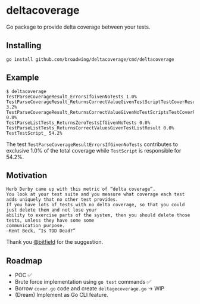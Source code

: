 # deltacoverage

Go package to provide delta coverage between your tests.

## Installing

```shell
go install github.com/broadwing/deltacoverage/cmd/deltacoverage
```

## Example

```shell
$ deltacoverage
TestParseCoverageResult_ErrorsIfGivenNoTests 1.0%
TestParseCoverageResult_ReturnsCorrectValueGivenTestScriptTestCoverResult 3.2%
TestParseCoverageResult_ReturnsCorrectValueGivenNoTestScriptsTestCoverResult 0.0%
TestParseListTests_ReturnsZeroTestsIfGivenNoTests 0.0%
TestParseListTests_ReturnsCorrectValuesGivenTestListResult 0.0%
TestTestScript_ 54.2%
```

The test `TestParseCoverageResultErrorsIfGivenNoTests` contributes to exclusive
1.0% of the total coverage while `TestScript` is responsible for 54.2%.

## Motivation

```text
Herb Derby came up with this metric of “delta coverage”. 
You look at your test suite and you measure what coverage each test adds uniquely that no other test provides.
If you have lots of tests with no delta coverage, so that you could just delete them and not lose your 
ability to exercise parts of the system, then you should delete those tests, unless they have some some 
communication purpose.
—Kent Beck, “Is TDD Dead?”
```

Thank you [@bitfield](https://github.com/bitfield) for the suggestion.

## Roadmap

- POC :white_check_mark:
- Brute force implementation using `go test` commands :white_check_mark:
- Borrow `cover.go` code and create `deltagecoverage.go` -> WIP
- (Dream) Implement as Go CLI feature.
